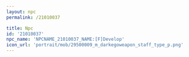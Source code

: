 ```yaml
---
layout: npc
permalink: /21010037

title: Npc
id: '21010037'
npc_name: 'NPCNAME_21010037_NAME:[F]Develop'
icon_url: 'portrait/mob/29500009_m_darkegoweapon_staff_type_p.png'
---
```

